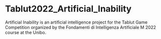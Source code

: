 # Tablut2022_Artificial_Inability 

Artificial Inability is an artificial intelligence project for the Tablut Game Competition organized by the Fondamenti di Intelligenza Artificiale M 2022 course at the Unibo.
